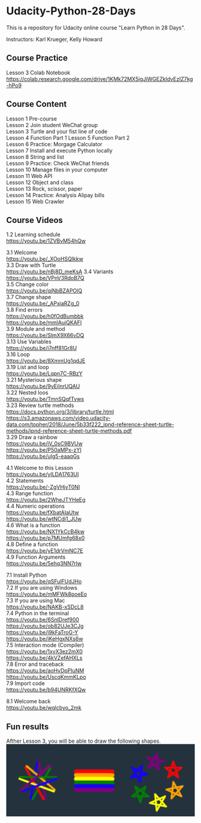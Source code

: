 # Udacity-Python-28-Days
This is a repository for Udacity online course "Learn Python in 28 Days".

Instructors: Karl Krueger, Kelly Howard

## Course Practice
Lesson 3 Colab Notebook    
https://colab.research.google.com/drive/1KMk72MX5igJiWGEZkIdvEzIZ7kg-hPo9    

## Course Content

Lesson 1 Pre-course   
Lesson 2 Join student WeChat group   
Lesson 3 Turtle and your fist line of code   
Lesson 4 Function Part 1
Lesson 5 Function Part 2   
Lesson 6 Practice: Morgage Calculator      
Lesson 7 Install and execute Python locally   
Lesson 8 String and list    
Lesson 9 Practice: Check WeChat friends      
Lesson 10 Manage files in your computer   
Lesson 11 Web API   
Lesson 12 Object and class  
Lesson 13 Rock, scissor, paper    
Lesson 14 Practice: Analysis Alipay bills   
Lesson 15 Web Crawler  

## Course Videos 

1.2 Learning schedule   
https://youtu.be/1ZVBvM54hQw    

3.1 Welcome   
https://youtu.be/_XOoHSQIkkw   
3.3 Draw with Turtle  
https://youtu.be/nBj8D_meKsA 
3.4 Variants  
https://youtu.be/VPnV3RdoB7Q   
3.5 Change color   
https://youtu.be/qjNbBZAPOlQ    
3.7 Change shape     
https://youtu.be/_APxiaRZg_0   
3.8 Find errors   
https://youtu.be/h0fOdBumbbk   
https://youtu.be/mmlAuiQKAFI    
3.9 Module and method       
https://youtu.be/SlmX9X66vDQ   
3.13 Use Variables   
https://youtu.be/i7nff81Gr8U   
3.16 Loop   
https://youtu.be/8XmmUg1qdJE   
3.19 List and loop    
https://youtu.be/Lqpn7C-RBzY   
3.21 Mysterious shape   
https://youtu.be/9yEiInrUQAU   
3.22 Nested loos   
https://youtu.be/TmnSQqfTvws  
3.23 Review turtle methods     
https://docs.python.org/3/library/turtle.html   
https://s3.amazonaws.com/video.udacity-data.com/topher/2018/June/5b33f222_ipnd-reference-sheet-turtle-methods/ipnd-reference-sheet-turtle-methods.pdf  
3.29 Draw a rainbow   
https://youtu.be/jV_0sC9BVUw   
https://youtu.be/P50aMPx-zYI    
https://youtu.be/uIg5-eaaqGs     
 
4.1 Welcome to this Lesson   
https://youtu.be/yILDA1763UI   
4.2 Statements   
https://youtu.be/-ZgVHjyT0NI    
4.3 Range function   
https://youtu.be/2WheJTYHeEg   
4.4 Numeric operations   
https://youtu.be/fXbatAIaUtw    
https://youtu.be/wtNCdi1_JUw    
4.6 What is a function   
https://youtu.be/NX1YkCcB4kw    
https://youtu.be/p7MUmfg68x0     
4.8 Define a function   
https://youtu.be/yE1drVmNC7E    
4.9 Function Arguments   
https://youtu.be/5ehq3NN7rIw   

7.1 Install Python   
https://youtu.be/qSFulFUdJHo   
7.2 If you are using Windows   
https://youtu.be/mMFWk8poeEo   
7.3 If you are using Mac    
https://youtu.be/NAKB-xSDcL8   
7.4 Python in the terminal   
https://youtu.be/6SnlDref900   
https://youtu.be/ob82UJe3CJg   
https://youtu.be/j9kFaTroG-Y    
https://youtu.be/iKeHgxNXs6w    
7.5 Interaction mode (Compiler)   
https://youtu.be/1xyX3ez2mX0   
https://youtu.be/4kVZefAHXLs   
7.8 Error and traceback   
https://youtu.be/aoHvDpPIuNM    
https://youtu.be/UscqKmmKLpo    
7.9 Import code    
https://youtu.be/b94UNRKfXQw     

8.1 Welcome back   
https://youtu.be/wqlcbyo_2mk   

  

## Fun results

Afther Lesson 3, you will be able to draw the following shapes.
<img src="https://github.com/Nov05/Udacity-Python-28-Days/blob/master/images/rainbow-examples.png?raw=true">
